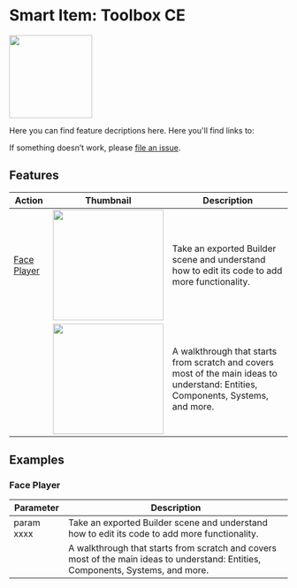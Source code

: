 # Smart Item: Toolbox CE


<img src="docs/screenshots/toolbox-ce.png" width="150">

Here you can find feature decriptions here. Here you'll find links to:

<!--
- [Examples](#Examples)
- [Libraries](#Libraries)
- [Tutorials](#Tutorials)
- [FAQs](#FAQs)

-->
<!--
If you can think of an example that is easy to understand and covers valuable topics that aren't covered here, you're encouraged to create a **Pull Request** and [contribute](https://github.com/decentraland-scenes/Awesome-Repository/blob/master/CONTRIBUTING.md)!
-->

If something doesn’t work, please [file an issue](https://github.com/wacaine/dcl-smart-items-ce/issues/new).

<!--
## FAQs

[Read the FAQs](https://github.com/decentraland-scenes/Awesome-Repository/blob/master/FAQ.md)

Check the Forum
Visit the Discord channel

-->

## Features

| Action                               | Thumbnail                                           | Description                                                                                                                      |
| ------------------------------------ | --------------------------------------------------- | -------------------------------------------------------------------------------------------------------------------------------- |
| [Face Player](#Face-Player)          | <img src="screenshots/builder.jpg" width="200">     | Take an exported Builder scene and understand how to edit its code to add more functionality.                                    |
|                                      | <img src="screenshots/hypnowheels.png" width="200"> | A walkthrough that starts from scratch and covers most of the main ideas to understand: Entities, Components, Systems, and more. |





## Examples

### Face Player

| Parameter                            | Description                                                                                                                      |
| ------------------------------------ | -------------------------------------------------------------------------------------------------------------------------------- |
| param xxxx                           | Take an exported Builder scene and understand how to edit its code to add more functionality.                                    |
|                                      | A walkthrough that starts from scratch and covers most of the main ideas to understand: Entities, Components, Systems, and more. |
